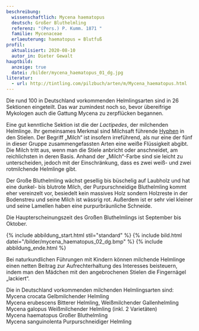 ```yaml
---
beschreibung:
  wissenschaftlich: Mycena haematopus
  deutsch: Großer Bluthelmling
  referenz: "(Pers.) P. Kumm. 1871 "
  familie: Mycenaceae
  erlaeuterung: haematopus = Blutfuß
profil:
  aktualisiert: 2020-08-10
  autor_in: Dieter Gewalt
hauptbild:
  anzeige: true
  datei: /bilder/mycena_haematopus_01_dg.jpg
literatur:
  - url: http://tintling.com/pilzbuch/arten/m/Mycena_haematopus.html
---
```

Die rund 100 in Deutschland vorkommenden Helmlingsarten sind in 26 Sektionen eingeteilt. Das war zumindest noch so, bevor übereifrige Mykologen auch die Gattung Mycena zu zerpflücken begannen. 

Eine gut kenntliche Sektion ist die der *Lactipedes*, der milchenden Helmlinge. Ihr gemeinsames Merkmal sind Milchsaft führende [Hyphen](<Hyphen "Glossar">) in den Stielen. Der Begriff „Milch“ ist insofern irreführend, als nur eine der fünf in dieser Gruppe zusammengefassten Arten eine weiße Flüssigkeit abgibt. Die Milch tritt aus, wenn man die Stiele anbricht oder anschneidet, am reichlichsten in deren Basis. Anhand der „Milch“-Farbe sind sie leicht zu unterscheiden, jedoch mit der Einschränkung, dass es zwei weiß- und zwei rotmilchende Helmlinge gibt. 

Der Große Bluthelmling wächst gesellig bis büschelig auf Laubholz und hat eine dunkel- bis blutrote Milch, der Purpurschneidige Bluthelmling kommt eher vereinzelt vor, besiedelt kein massives Holz sondern Holzreste in der Bodenstreu und seine Milch ist wässrig rot. Außerdem ist er sehr viel kleiner und seine Lamellen haben eine purpurbräunliche Schneide. 

Die Haupterscheinungszeit des Großen Bluthelmlings ist September bis Oktober.

{% include abbildung_start.html stil="standard" %}
{% include bild.html datei="/bilder/mycena_haematopus_02_dg.bmp" %}
{% include abbildung_ende.html %}

Bei naturkundlichen Führungen mit Kindern können milchende Helmlinge einen netten Beitrag zur Aufrechterhaltung des Interesses beisteuern, indem man den Mädchen mit den angebrochenen Stielen die Fingernägel „lackiert“.

Die in Deutschland vorkommenden milchenden Helmlingsarten sind:  
Mycena crocata Gelbmilchender Helmling  
Mycena erubescens Bitterer Helmling, Weißmilchender Gallenhelmling  
Mycena galopus Weißmilchender Helmling (inkl. 2 Varietäten)  
Mycena haematopus Großer Bluthelmling  
Mycena sanguinolenta Purpurschneidiger Helmling

